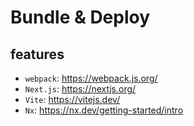 # Bundle & Deploy

## features
- `webpack`: https://webpack.js.org/
- `Next.js`: https://nextjs.org/
- `Vite`: https://vitejs.dev/
- `Nx`: https://nx.dev/getting-started/intro